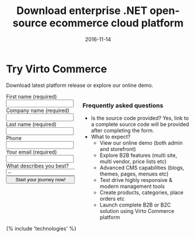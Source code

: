 ﻿---
title: Download enterprise .NET open-source ecommerce cloud platform
description: Virto commerce - Enterprise .NET open-source ecommerce cloud platform. Try Now!
date: 2016-11-14
permalink: try-now
aliases: 
- try
- download
- evaluation-kit
---
<div class="roadmap __responsive">
	<h1 class="head-title">Try Virto Commerce</h1>
	<p class="text">Download latest platform release or explore our online demo.</p>
	<div class="columns">
		<div class="column">
			<div class="block">
				<form action="" method="post">
					<input id="Contact[RedirectUrl]" type="hidden" name="Contact[RedirectUrl]" value="~/thank-you-trial" />
					<div class="column">
						<div class="control-group">
							<label for="FullName">First name (required)</label>
							<input id="Contact[FirstName]" tabindex="1" type="text" name="Contact[FirstName]" class="form-input" required="required" autocomplete="given-name" />
						</div>
						<div class="control-group">
							<label for="CompanyName">Company name (required)</label>
							<input id="Contact[CompanyName]" tabindex="3" type="text" name="Contact[CompanyName]" class="form-input" required="required" autocomplete="organization"/>
						</div>						
					</div>
					<div class="column">
						<div class="control-group">
							<label for="LastName">Last name (required)</label>
							<input id="Contact[LastName]" tabindex="2" type="text" name="Contact[LastName]" class="form-input" required="required" autocomplete="family-name"/>
						</div>		
						<div class="control-group">
							<label for="Phone">Phone</label>
							<input id="Contact[Phone]" type="tel" tabindex="4" name="Contact[Phone]" class="form-input" autocomplete="mobile"/>
						</div>
					</div>					
					<div class="control-group">
						<label for="Email">Your email (required)</label>
						<input id="Contact[Email]" tabindex="5" type="text" name="Contact[Email]" class="form-input" required="required" autocomplete="email" />
					</div>					
					<div class="control-group">
						<label for="Message">What describes you best?</label>
						<select id="Contact[Message]" name="Contact[Message]" type="text" class="form-input" tabindex="6">
							<option value="" selected>--</option>
							<option value="I am developer trying Virto Commerce">I am developer trying Virto Commerce</option>
							<option value="I am non-technical user trying Virto Commerce">I am non-technical user trying Virto Commerce</option>
							<option value="I have a solution using different software">I have a solution using different software</option>
							<option value="I am creating a solution for a customer">I am creating a solution for a customer</option>
						</select>					
					</div>
					<div class="control-group">
						<button type="submit" class="btn __medium __round __yellow __ucase" style="width:100%" tabindex="7">Start your journey now!</button>
					</div>
				</form>
			</div>
		</div>
		<div class="column">
			<h3>Frequently asked questions</h3>
			<div class="block">
				<ul class="list">
					<li>
						<span class="title">Is the source code provided?</span>
						<span class="descr">Yes, link to a complete source code will be provided after completing the form.</span>
					</li>
					<li>
						<span class="title">What to expect?</span>
						<ul class="list">
							<li>View our online demo (both admin and storefront)</li>
							<li>Explore B2B features (multi site, multi vendor, price lists etc)</li>
							<li>Advanced CMS capabilities (blogs, themes, pages, menues etc)</li>
							<li>Test drive highly responsive & modern management tools</li>
							<li>Create products, categories, place orders etc</li>
							<li>Launch complete B2B or B2C solution using Virto Commerce platform</li>
						</ul>						
					</li>
				</ul>
			</div>
		</div>		
	</div> 
</div>
{% include 'technologies' %}
